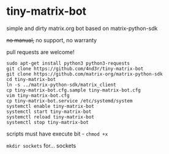 # tiny-matrix-bot

simple and dirty matrix.org bot based on matrix-python-sdk

~~no manual,~~ no support, no warranty

pull requests are welcome!

```
sudo apt-get install python3 python3-requests
git clone https://github.com/4nd3r/tiny-matrix-bot
git clone https://github.com/matrix-org/matrix-python-sdk
cd tiny-matrix-bot
ln -s ../matrix-python-sdk/matrix_client
cp tiny-matrix-bot.cfg.sample tiny-matrix-bot.cfg
vim tiny-matrix-bot.cfg
cp tiny-matrix-bot.service /etc/systemd/system
systemctl enable tiny-matrix-bot
systemctl start tiny-matrix-bot
systemctl reload tiny-matrix-bot
systemctl stop tiny-matrix-bot
```

scripts must have execute bit - `chmod +x`

`mkdir sockets` for... sockets
